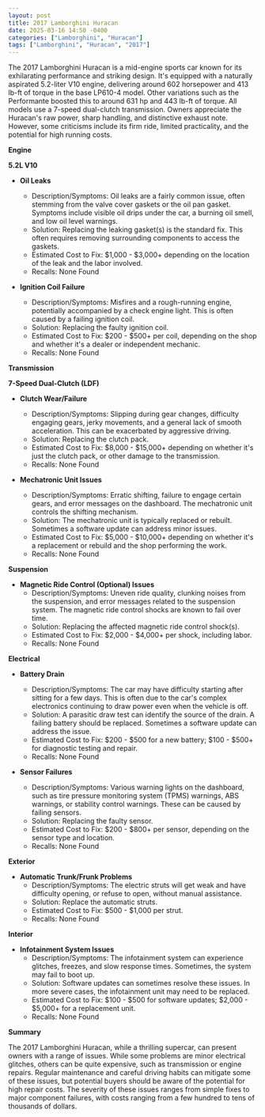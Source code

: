 ```yaml
---
layout: post
title: 2017 Lamborghini Huracan
date: 2025-03-16 14:50 -0400
categories: ["Lamborghini", "Huracan"]
tags: ["Lamborghini", "Huracan", "2017"]
---
```

The 2017 Lamborghini Huracan is a mid-engine sports car known for its exhilarating performance and striking design. It's equipped with a naturally aspirated 5.2-liter V10 engine, delivering around 602 horsepower and 413 lb-ft of torque in the base LP610-4 model. Other variations such as the Performante boosted this to around 631 hp and 443 lb-ft of torque. All models use a 7-speed dual-clutch transmission. Owners appreciate the Huracan's raw power, sharp handling, and distinctive exhaust note. However, some criticisms include its firm ride, limited practicality, and the potential for high running costs.

**Engine**

**5.2L V10**

*   **Oil Leaks**
    *   Description/Symptoms: Oil leaks are a fairly common issue, often stemming from the valve cover gaskets or the oil pan gasket. Symptoms include visible oil drips under the car, a burning oil smell, and low oil level warnings.
    *   Solution: Replacing the leaking gasket(s) is the standard fix. This often requires removing surrounding components to access the gaskets.
    *   Estimated Cost to Fix: $1,000 - $3,000+ depending on the location of the leak and the labor involved.
    * Recalls: None Found

*   **Ignition Coil Failure**
    *   Description/Symptoms: Misfires and a rough-running engine, potentially accompanied by a check engine light. This is often caused by a failing ignition coil.
    *   Solution: Replacing the faulty ignition coil.
    *   Estimated Cost to Fix: $200 - $500+ per coil, depending on the shop and whether it's a dealer or independent mechanic.
    * Recalls: None Found

**Transmission**

**7-Speed Dual-Clutch (LDF)**

*   **Clutch Wear/Failure**
    *   Description/Symptoms: Slipping during gear changes, difficulty engaging gears, jerky movements, and a general lack of smooth acceleration. This can be exacerbated by aggressive driving.
    *   Solution: Replacing the clutch pack.
    *   Estimated Cost to Fix: $8,000 - $15,000+ depending on whether it's just the clutch pack, or other damage to the transmission.
    * Recalls: None Found

*   **Mechatronic Unit Issues**
    *   Description/Symptoms: Erratic shifting, failure to engage certain gears, and error messages on the dashboard. The mechatronic unit controls the shifting mechanism.
    *   Solution: The mechatronic unit is typically replaced or rebuilt. Sometimes a software update can address minor issues.
    *   Estimated Cost to Fix: $5,000 - $10,000+ depending on whether it's a replacement or rebuild and the shop performing the work.
    * Recalls: None Found

**Suspension**

*   **Magnetic Ride Control (Optional) Issues**
    *   Description/Symptoms: Uneven ride quality, clunking noises from the suspension, and error messages related to the suspension system. The magnetic ride control shocks are known to fail over time.
    *   Solution: Replacing the affected magnetic ride control shock(s).
    *   Estimated Cost to Fix: $2,000 - $4,000+ per shock, including labor.
    * Recalls: None Found

**Electrical**

*   **Battery Drain**
    *   Description/Symptoms: The car may have difficulty starting after sitting for a few days. This is often due to the car's complex electronics continuing to draw power even when the vehicle is off.
    *   Solution: A parasitic draw test can identify the source of the drain. A failing battery should be replaced. Sometimes a software update can address the issue.
    *   Estimated Cost to Fix: $200 - $500 for a new battery; $100 - $500+ for diagnostic testing and repair.
    * Recalls: None Found

*   **Sensor Failures**
    *   Description/Symptoms: Various warning lights on the dashboard, such as tire pressure monitoring system (TPMS) warnings, ABS warnings, or stability control warnings. These can be caused by failing sensors.
    *   Solution: Replacing the faulty sensor.
    *   Estimated Cost to Fix: $200 - $800+ per sensor, depending on the sensor type and location.
    * Recalls: None Found

**Exterior**

*   **Automatic Trunk/Frunk Problems**
    *   Description/Symptoms: The electric struts will get weak and have difficulty opening, or refuse to open, without manual assistance.
    *   Solution: Replace the automatic struts.
    *   Estimated Cost to Fix: $500 - $1,000 per strut.
    * Recalls: None Found

**Interior**

*   **Infotainment System Issues**
    *   Description/Symptoms: The infotainment system can experience glitches, freezes, and slow response times. Sometimes, the system may fail to boot up.
    *   Solution: Software updates can sometimes resolve these issues. In more severe cases, the infotainment unit may need to be replaced.
    *   Estimated Cost to Fix: $100 - $500 for software updates; $2,000 - $5,000+ for a replacement unit.
    * Recalls: None Found

**Summary**

The 2017 Lamborghini Huracan, while a thrilling supercar, can present owners with a range of issues. While some problems are minor electrical glitches, others can be quite expensive, such as transmission or engine repairs. Regular maintenance and careful driving habits can mitigate some of these issues, but potential buyers should be aware of the potential for high repair costs. The severity of these issues ranges from simple fixes to major component failures, with costs ranging from a few hundred to tens of thousands of dollars.

